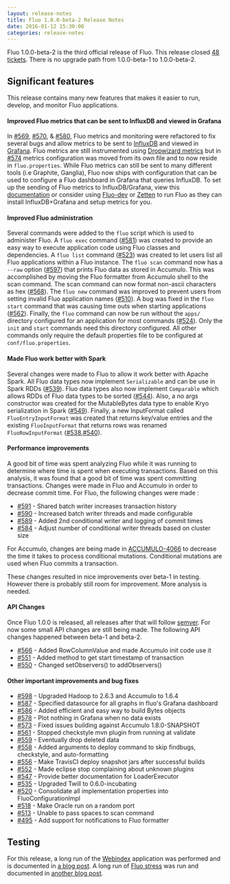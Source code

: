 ```yaml
---
layout: release-notes
title: Fluo 1.0.0-beta-2 Release Notes
date: 2016-01-12 15:30:00
categories: release-notes
---
```


Fluo 1.0.0-beta-2 is the third official release of Fluo.  This release closed
[48 tickets][tickets].  There is no upgrade path from 1.0.0-beta-1 to
1.0.0-beta-2.

## Significant features

This release contains many new features that makes it easier to run, develop, and monitor Fluo applications.

#### Improved Fluo metrics that can be sent to InfluxDB and viewed in Grafana

In [#569][569], [#570][570], & [#580][580], Fluo metrics and monitoring were refactored to fix several
bugs and allow metrics to be sent to [InfluxDB][influxdb] and viewed in [Grafana][grafana].  Fluo metrics 
are still instrumented using [Dropwizard metrics][dropwizard] but in [#574][574] metrics configuration was 
moved from its own file and to now reside in `fluo.properties`.  While Fluo metrics can still be sent to 
many different tools (i.e Graphite, Ganglia), Fluo now ships with configuration that can be used to configure 
a Fluo dashboard in Grafana that queries InfluxDB.  To set up the sending of Fluo metrics to InfluxDB/Grafana,
view this [documentation][grafana-docs] or consider using [Fluo-dev][fluo-dev] or [Zetten][zetten]
to run Fluo as they can install InfluxDB+Grafana and setup metrics for you.

#### Improved Fluo administration

Several commands were added to the `fluo` script which is used to administer Fluo.  A `fluo exec` command
([#581][581]) was created to provide an easy way to execute application code using Fluo classes and dependencies.
A `fluo list` command ([#523][523]) was created to let users list all Fluo applications within a Fluo instance.
The `fluo scan` command now has a `--raw` option ([#597][597]) that prints Fluo data as stored in Accumulo. This
was accomplished by moving the Fluo formatter from Accumulo shell to the scan command.  The scan command can now
format non-ascii characters as hex ([#568][568]).  The `fluo new` command was improved to prevent users from
setting invalid Fluo application names ([#510][510]).  A bug was fixed in the `fluo start` command that was causing
time outs when starting applications ([#562][562]).  Finally, the `fluo` command can now be run without the `apps/`
directory configured for an application for most commands ([#524][524]). Only the `init` and `start` commands need
this directory configured.  All other commands only require the default properties file to be configured at 
`conf/fluo.properties`.

#### Made Fluo work better with Spark

Several changes were made to Fluo to allow it work better with Apache Spark.  All Fluo data types now implement
`Serializable` and can be use in Spark RDDs ([#539][539]).  Fluo data types also now implement `Comparable` which
allows RDDs of Fluo data types to be sorted ([#544][544]).  Also, a no args constructor was created for the
MutableBytes data type to enable Kryo serialization in Spark ([#549][549]).  Finally, a new InputFormat called
`FluoEntryInputFormat` was created that returns key/value entries and the existing `FluoInputFormat` that returns
rows was renamed `FluoRowInputFormat` ([#538][538],[#540][540]).

#### Performance improvements

A good bit of time was spent analyzing Fluo while it was running to determine
where time is spent when executing transactions.   Based on this analysis, it
was found that a good bit of time was spent committing transactions.  Changes
were made in Fluo and Accumulo in order to decrease commit time.  For Fluo, the
following changes were made :

* [#591][591] - Shared batch writer increases transaction history
* [#590][590] - Increased batch writer threads and made configurable
* [#589][589] - Added 2nd conditional writer and logging of commit times
* [#584][584] - Adjust number of conditional writer threads based on cluster size

For Accumulo, changes are being made in [ACCUMULO-4066] to decrease the time it
takes to process conditional mutations.  Conditional mutations are used when
Fluo commits a transaction.

These changes resulted in nice improvements over beta-1 in testing.  However there
is probably still room for improvement.  More analysis is needed.

#### API Changes

Once Fluo 1.0.0 is released, all releases after that will follow
[semver](http://semver.org/).  For now some small API changes are still being
made.  The following API changes happened between beta-1 and beta-2.

* [#566][566] - Added RowColumnValue and made Accumulo init code use it
* [#551][551] - Added method to get start timestamp of transaction
* [#550][550] - Changed setObservers() to addObservers()

#### Other important improvements and bug fixes

* [#598][598] - Upgraded Hadoop to 2.6.3 and Accumulo to 1.6.4
* [#587][587] - Specified datasource for all graphs in fluo's Grafana dashboard
* [#586][586] - Added efficient and easy way to build Bytes objects
* [#578][578] - Plot nothing in Grafana when no data exists
* [#573][573] - Fixed issues building against Accumulo 1.8.0-SNAPSHOT
* [#561][561] - Stopped checkstyle mvn plugin from running at validate
* [#559][559] - Eventually drop deleted data
* [#558][558] - Added arguments to deploy command to skip findbugs, checkstyle, and auto-formatting
* [#556][556] - Make TravisCI deploy snapshot jars after successful builds
* [#552][552] - Made eclipse stop complaining about unknown plugins
* [#547][547] - Provide better documentation for LoaderExecutor
* [#535][535] - Upgraded Twill to 0.6.0-incubating
* [#520][520] - Consolidate all implementation properties into FluoConfigurationImpl
* [#518][518] - Make Oracle run on a random port
* [#513][513] - Unable to pass spaces to scan command
* [#495][495] - Add support for notifications to Fluo formatter

## Testing

For this release, a long run of the [Webindex][webindex] application was performed and is documented in
[a blog post][webindex-post].  A long run of [Fluo stress][fluo-stress] was run and documented in 
[another blog post][stress-post].

[ACCUMULO-4066]: https://issues.apache.org/jira/browse/ACCUMULO-4066
[tickets]: https://github.com/fluo-io/fluo/issues?q=milestone%3A1.0.0-beta-2+is%3Aclosed
[fluo-dev]: https://github.com/fluo-io/fluo-dev
[zetten]: https://github.com/fluo-io/zetten
[fluo-stress]: https://github.com/fluo-io/fluo-stress
[dropwizard]: https://dropwizard.github.io/metrics/3.1.0/
[grafana-docs]: /docs/1.0.0-beta-2/grafana/
[influxdb]: https://github.com/influxdata/influxdb
[grafana]: http://grafana.org/
[webindex]: https://github.com/fluo-io/webindex
[stress-post]: /beta-2-pre-release-stress-test/
[webindex-post]: /webindex-long-run/
[598]: https://github.com/fluo-io/fluo/pull/598
[597]: https://github.com/fluo-io/fluo/issues/597
[591]: https://github.com/fluo-io/fluo/issues/591
[590]: https://github.com/fluo-io/fluo/pull/590
[589]: https://github.com/fluo-io/fluo/pull/589
[587]: https://github.com/fluo-io/fluo/pull/587
[586]: https://github.com/fluo-io/fluo/pull/586
[584]: https://github.com/fluo-io/fluo/pull/584
[581]: https://github.com/fluo-io/fluo/pull/581
[580]: https://github.com/fluo-io/fluo/issues/580
[578]: https://github.com/fluo-io/fluo/pull/578
[574]: https://github.com/fluo-io/fluo/issues/574
[573]: https://github.com/fluo-io/fluo/pull/573
[570]: https://github.com/fluo-io/fluo/issues/570
[569]: https://github.com/fluo-io/fluo/issues/569
[568]: https://github.com/fluo-io/fluo/issues/568
[566]: https://github.com/fluo-io/fluo/pull/566
[562]: https://github.com/fluo-io/fluo/issues/562
[561]: https://github.com/fluo-io/fluo/pull/561
[559]: https://github.com/fluo-io/fluo/issues/559
[558]: https://github.com/fluo-io/fluo/pull/558
[556]: https://github.com/fluo-io/fluo/issues/556
[552]: https://github.com/fluo-io/fluo/pull/552
[551]: https://github.com/fluo-io/fluo/pull/551
[550]: https://github.com/fluo-io/fluo/pull/550
[549]: https://github.com/fluo-io/fluo/pull/549
[547]: https://github.com/fluo-io/fluo/issues/547
[544]: https://github.com/fluo-io/fluo/issues/544
[540]: https://github.com/fluo-io/fluo/issues/540
[539]: https://github.com/fluo-io/fluo/issues/539
[538]: https://github.com/fluo-io/fluo/issues/538
[535]: https://github.com/fluo-io/fluo/pull/535
[524]: https://github.com/fluo-io/fluo/issues/524
[523]: https://github.com/fluo-io/fluo/issues/523
[520]: https://github.com/fluo-io/fluo/issues/520
[518]: https://github.com/fluo-io/fluo/issues/518
[513]: https://github.com/fluo-io/fluo/issues/513
[510]: https://github.com/fluo-io/fluo/issues/510
[495]: https://github.com/fluo-io/fluo/issues/495
[20]: https://github.com/fluo-io/fluo/issues/20
